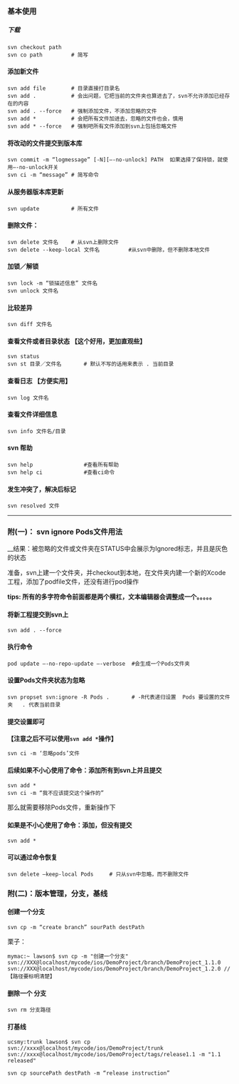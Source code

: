 

### 基本使用

##### 下载 

```
svn checkout path
svn co path         # 简写 

```
#### 添加新文件

```
svn add file        # 目录直接打目录名
svn add .           # 会出问题，它把当前的文件夹也算进去了，svn不允许添加已经存在的内容
svn add . --force   # 强制添加文件，不添加忽略的文件
svn add *           # 会把所有文件加进去，忽略的文件也会，慎用 
svn add * --force   # 强制吧所有文件添加到svn上包括忽略文件
```
#### 将改动的文件提交到版本库

```
svn commit -m “logmessage” [-N][—-no-unlock] PATH  如果选择了保持锁，就使用—-no-unlock开关
svn ci -m “message” # 简写命令
```

#### 从服务器版本库更新

```
svn update          # 所有文件
```

####  删除文件：

```
svn delete 文件名    # 从svn上删除文件
svn delete --keep-local 文件名         #从svn中删除，但不删除本地文件
```

#### 加锁／解锁

```
svn lock -m “锁描述信息” 文件名
svn unlock 文件名
```

#### 比较差异

```
svn diff 文件名
```

#### 查看文件或者目录状态  【这个好用，更加直观些】

```
svn status
svn st 目录／文件名       # 默认不写的话用来表示 . 当前目录
```

####  查看日志 【方便实用】

```
svn log 文件名
```

#### 查看文件详细信息

```
svn info 文件名/目录
```

#### svn 帮助

```
svn help                #查看所有帮助
svn help ci             #查看ci命令
```

#### 发生冲突了，解决后标记

```
svn resolved 文件
```

*******

### 附(一)： svn ignore Pods文件用法

__结果：被忽略的文件或文件夹在STATUS中会展示为Ignored标志，并且是灰色的状态

准备，svn上建一个文件夹，并checkout到本地，在文件夹内建一个新的Xcode工程，添加了podfile文件，还没有进行pod操作

__tips: 所有的多字符命令前面都是两个横杠，文本编辑器会调整成一个。。。。。__


#### 将新工程提交到svn上

```
svn add . --force   
```
#### 执行命令

```
pod update —-no-repo-update —-verbose  #会生成一个Pods文件夹
```

#### 设置Pods文件夹状态为忽略

```
svn propset svn:ignore -R Pods .       # -R代表递归设置  Pods 要设置的文件夹   . 代表当前目录

```

#### 提交设置即可
__【注意之后不可以使用`svn add *`操作】__

```
svn ci -m ‘忽略pods’文件
```

#### 后续如果不小心使用了命令：添加所有到svn上并且提交

```
svn add *  
svn ci -m “我不应该提交这个操作的”
```
那么就需要移除Pods文件，重新操作下


#### 如果是不小心使用了命令：添加，但没有提交

```
svn add * 
```
#### 可以通过命令恢复

```
svn delete —keep-local Pods     # 只从svn中忽略，而不删除文件
```

### 附(二)：版本管理，分支，基线
#### 创建一个分支
```
svn cp -m “create branch” sourPath destPath
```

栗子：

```
mymac:~ lawson$ svn cp -m "创建一个分支" svn://XXX@localhost/mycode/ios/DemoProject/branch/DemoProject_1.1.0 svn://XXX@localhost/mycode/ios/DemoProject/branch/DemoProject_1.2.0 //【路径要标明清楚】
```

#### 删除一个 分支

```
svn rm 分支路径
```

#### 打基线

```
ucsmy:trunk lawson$ svn cp svn://xxxx@localhost/mycode/ios/DemoProject/trunk svn://xxxx@localhost/mycode/ios/DemoProject/tags/release1.1 -m "1.1 released"

svn cp sourcePath destPath -m “release instruction”
```

